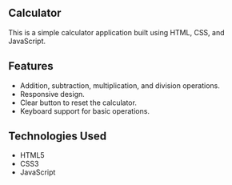## Calculator

This is a simple calculator application built using HTML, CSS, and JavaScript.

## Features
- Addition, subtraction, multiplication, and division operations.
- Responsive design.
- Clear button to reset the calculator.
- Keyboard support for basic operations.

## Technologies Used
- HTML5
- CSS3
- JavaScript
